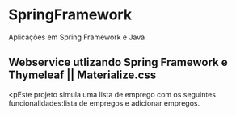 # SpringFramework
Aplicações em Spring Framework e Java 
 
 
<h2>Webservice utlizando Spring Framework e Thymeleaf || Materialize.css</h2>


<pEste projeto simula uma lista de emprego com os seguintes funcionalidades:lista de empregos e adicionar empregos.</p>

